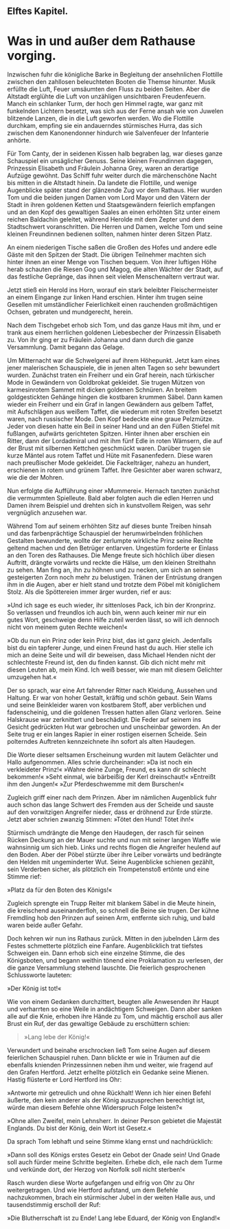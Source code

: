 
<h2>Elftes Kapitel.</h2>

<h1>Was in und außer dem Rathause vorging.</h1>

Inzwischen fuhr die königliche Barke in Begleitung der ansehnlichen
Flottille zwischen den zahllosen beleuchteten Booten die Themse
hinunter. Musik erfüllte die Luft, Feuer umsäumten den Fluss zu
beiden Seiten. Aber die Altstadt erglühte die Luft von unzähligen
unsichtbaren Freudenfeuern. Manch ein schlanker Turm, der hoch
gen Himmel ragte, war ganz mit funkelnden Lichtern besetzt, was
sich aus der Ferne ansah wie von Juwelen blitzende Lanzen, die in
die Luft geworfen werden. Wo die Flottille durchkam, empfing sie
ein andauerndes stürmisches Hurra, das sich zwischen dem Kanonendonner
hindurch wie Salvenfeuer der Infanterie anhörte.

Für Tom Canty, der in seidenen Kissen halb begraben lag, war
dieses ganze Schauspiel ein unsäglicher Genuss. Seine kleinen Freundinnen
dagegen, Prinzessin Elisabeth und Fräulein Johanna Grey,
waren an derartige Aufzüge gewöhnt. Das Schiff fuhr weiter durch
die märchenschöne Nacht bis mitten in die Altstadt hinein. Da
landete die Flottille, und wenige Augenblicke später stand der glänzende
Zug vor dem Rathaus. Hier wurden Tom und die beiden jungen
Damen vom Lord Mayor und den Vätern der Stadt in ihren goldenen
Ketten und Staatsgewändern feierlich empfangen und an den Kopf
des gewaltigen Saales an einen erhöhten Sitz unter einem reichen
Baldachin geleitet, während Herolde mit dem Zepter und dem Stadtschwert
voranschritten. Die Herren und Damen, welche Tom und
seine kleinen Freundinnen bedienen sollten, nahmen hinter deren
Sitzen Platz.

An einem niederigen Tische saßen die Großen des Hofes und
andere edle Gäste mit den Spitzen der Stadt. Die übrigen Teilnehmer
machten sich hinter ihnen an einer Menge von Tischen bequem.
Von ihrer luftigen Höhe herab schauten die Riesen Gog und
Magog, die alten Wächter der Stadt, auf das festliche Gepränge, das
ihnen seit vielen Menschenaltern vertraut war.

Jetzt stieß ein Herold ins Horn, worauf ein stark beleibter Fleischermeister
an einem Eingange zur linken Hand erschien. Hinter ihm
trugen seine Gesellen mit umständlicher Feierlichkeit einen rauchenden
großmächtigen Ochsen, gebraten und mundgerecht, herein.

Nach dem Tischgebet erhob sich Tom, und das ganze Haus mit ihm,
und er trank aus einem herrlichen goldenen Liebesbecher der Prinzessin
Elisabeth zu. Von ihr ging er zu Fräulein Johanna und dann
durch die ganze Versammlung. Damit begann das Gelage.

Um Mitternacht war die Schwelgerei auf ihrem Höhepunkt.
Jetzt kam eines jener malerischen Schauspiele, die in jenen alten
Tagen so sehr bewundert wurden. Zunächst traten ein Freiherr und
ein Graf herein, nach türkischer Mode in Gewändern von Goldbrokat
gekleidet. Sie trugen Mützen von karmesinrotem Sammet mit dicken
goldenen Schnüren. An breitem goldgestickten Gehänge hingen die
kostbaren krummen Säbel. Dann kamen wieder ein Freiherr und ein
Graf in langen Gewändern aus gelbem Taffet, mit Aufschlägen aus
weißem Taffet, die wiederum mit roten Streifen besetzt waren, nach
russischer Mode. Den Kopf bedeckte eine graue Pelzmütze. Jeder
von diesen hatte ein Beil in seiner Hand und an den Füßen Stiefel
mit fußlangen, aufwärts gerichteten Spitzen. Hinter ihnen aber erschien
ein Ritter, dann der Lordadmiral und mit ihm fünf Edle in
roten Wämsern, die auf der Brust mit silbernen Kettchen geschmückt
waren. Darüber trugen sie kurze Mäntel aus rotem Taffet und Hüte
mit Fasanenfedern. Diese waren nach preußischer Mode gekleidet.
Die Fackelträger, nahezu an hundert, erschienen in rotem und grünem
Taffet. Ihre Gesichter aber waren schwarz, wie die der Mohren.

Nun erfolgte die Aufführung einer »Mummerei«. Hernach tanzten
zunächst die vermummten Spielleute. Bald aber folgten auch die
edlen Herren und Damen ihrem Beispiel und drehten sich in kunstvollem
Reigen, was sehr vergnüglich anzusehen war.

Während Tom auf seinem erhöhten Sitz auf dieses bunte Treiben
hinsah und das farbenprächtige Schauspiel der herumwirbelnden
fröhlichen Gestalten bewunderte, wollte der zerlumpte wirkliche
Prinz seine Rechte geltend machen und den Betrüger entlarven. Ungestüm
forderte er Einlass an den Toren des Rathauses. Die Menge 
freute sich höchlich über diesen Auftritt, drängte vorwärts und reckte
die Hälse, um den kleinen Streithahn zu sehen. Man fing an, ihn zu
höhnen und zu necken, um sich an seinem gesteigerten Zorn noch mehr
zu belustigen. Tränen der Entrüstung drangen ihm in die Augen,
aber er hielt stand und trotzte dem Pöbel mit königlichem Stolz. Als
die Spöttereien immer ärger wurden, rief er aus:

»Und ich sage es euch wieder, ihr sittenloses Pack, ich bin der
Kronprinz. So verlassen und freundlos ich auch bin, wenn auch keiner
mir nur ein gutes Wort, geschweige denn Hilfe zuteil werden lässt,
so will ich dennoch nicht von meinem guten Rechte weichen!«

»Ob du nun ein Prinz oder kein Prinz bist, das ist ganz gleich.
Jedenfalls bist du ein tapferer Junge, und einen Freund hast du
auch. Hier stelle ich mich an deine Seite und will dir beweisen, dass
Michael Henden nicht der schlechteste Freund ist, den du finden kannst.
Gib dich nicht mehr mit diesen Leuten ab, mein Kind. Ich weiß besser,
wie man mit diesem Gelichter umzugehen hat.«

Der so sprach, war eine Art fahrender Ritter nach Kleidung, Aussehen
und Haltung. Er war von hoher Gestalt, kräftig und schön gebaut.
Sein Wams und seine Beinkleider waren von kostbarem Stoff,
aber verblichen und fadenscheinig, und die goldenen Tressen hatten
allen Glanz verloren. Seine Halskrause war zerknittert und beschädigt.
Die Feder auf seinem ins Gesicht gedrückten Hut war gebrochen
und unscheinbar geworden. An der Seite trug er ein langes
Rapier in einer rostigen eisernen Scheide. Sein polterndes Auftreten
kennzeichnete ihn sofort als alten Haudegen.

Die Worte dieser seltsamen Erscheinung wurden mit lautem Gelächter
und Hallo aufgenommen. Alles schrie durcheinander: »Da
ist noch ein verkleideter Prinz!« »Wahre deine Zunge, Freund, es
kann dir schlecht bekommen!« »Seht einmal, wie bärbeißig der Kerl
dreinschaut!« »Entreißt ihm den Jungen!« »Zur Pferdeschwemme
mit dem Burschen!«

Zugleich griff einer nach dem Prinzen. Aber im nämlichen Augenblick
fuhr auch schon das lange Schwert des Fremden aus der Scheide
und sauste auf den vorwitzigen Angreifer nieder, dass er dröhnend
zur Erde stürzte. Jetzt aber schrien zwanzig Stimmen: »Tötet den
Hund! Tötet ihn!«

Stürmisch umdrängte die Menge den Haudegen, der rasch für
seinen Rücken Deckung an der Mauer suchte und nun mit seiner langen
Waffe wie wahnsinnig um sich hieb. Links und rechts flogen die Angreifer
heulend auf den Boden. Aber der Pöbel stürzte über ihre
Leiber vorwärts und bedrängte den Helden mit ungeminderter Wut.
Seine Augenblicke schienen gezählt, sein Verderben sicher, als plötzlich
ein Trompetenstoß ertönte und eine Stimme rief:

»Platz da für den Boten des Königs!«

Zugleich sprengte ein Trupp Reiter mit blankem Säbel in die
Meute hinein, die kreischend auseinanderfloh, so schnell die Beine sie
trugen. Der kühne Fremdling hob den Prinzen auf seinen Arm, entfernte
sich ruhig, und bald waren beide außer Gefahr.

Doch kehren wir nun ins Rathaus zurück. Mitten in den jubelnden
Lärm des Festes schmetterte plötzlich eine Fanfare. Augenblicklich
trat tiefstes Schweigen ein. Dann erhob sich eine einzelne Stimme,
die des Königsboten, und begann weithin tönend eine Proklamation
zu verlesen, der die ganze Versammlung stehend lauschte. Die feierlich
gesprochenen Schlussworte lauteten:

»Der König ist tot!«

Wie von einem Gedanken durchzittert, beugten alle Anwesenden
ihr Haupt und verharrten so eine Weile in andächtigem Schweigen.
Dann aber sanken alle auf die Knie, erhoben ihre Hände zu Tom, und
mächtig erscholl aus aller Brust ein Ruf, der das gewaltige Gebäude
zu erschüttern schien:

> »Lang lebe der König!«

Verwundert und beinahe erschrocken ließ Tom seine Augen auf
diesem feierlichen Schauspiel ruhen. Dann blickte er wie in Träumen
auf die ebenfalls knienden Prinzessinnen neben ihm und weiter, wie
fragend auf den Grafen Hertford. Jetzt erhellte plötzlich ein Gedanke
seine Mienen. Hastig flüsterte er Lord Hertford ins Ohr:

»Antworte mir getreulich und ohne Rückhalt! Wenn ich hier einen
Befehl äußerte, den kein anderer als der König auszusprechen berechtigt
ist, würde man diesem Befehle ohne Widerspruch Folge
leisten?«

»Ohne allen Zweifel, mein Lehnsherr. In deiner Person gebietet
die Majestät Englands. Du bist der König, dein Wort ist Gesetz.«

Da sprach Tom lebhaft und seine Stimme klang ernst und nachdrücklich:

»Dann soll des Königs erstes Gesetz ein Gebot der Gnade sein!
Und Gnade soll auch fürder meine Schritte begleiten. Erhebe dich,
eile nach dem Turme und verkünde dort, der Herzog von Norfolk soll
nicht sterben!«
 

Rasch wurden diese Worte aufgefangen und eifrig von Ohr zu
Ohr weitergetragen. Und wie Hertford aufstand, um dem Befehle
nachzukommen, brach ein stürmischer Jubel in der weiten Halle aus,
und tausendstimmig erscholl der Ruf:

»Die Blutherrschaft ist zu Ende! Lang lebe Eduard, der König
von England!«

